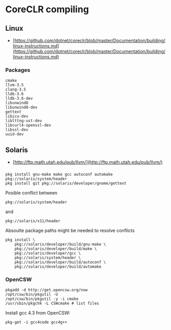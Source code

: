 # CoreCLR compiling

## Linux

*	[https://github.com/dotnet/coreclr/blob/master/Documentation/building/linux-instructions.md](https://github.com/dotnet/coreclr/blob/master/Documentation/building/linux-instructions.md)

### Packages

	cmake
	llvm-3.5
	clang-3.5
	lldb-3.6
	lldb-3.6-dev
	libunwind8
	libunwind8-dev
	gettext
	libicu-dev
	liblttng-ust-dev
	libcurl4-openssl-dev
	libssl-dev
	uuid-dev



## Solaris

*	[http://ftp.math.utah.edu/pub/llvm/](http://ftp.math.utah.edu/pub/llvm/)

### 


	pkg install gnu-make make gcc autoconf automake pkg://solaris/system/header
	pkg install git pkg://solaris/developer/gnome/gettext
	
			
Posible conflict between 

	pkg://solaris/system/header			
			
and 	
		
	pkg://solaris/x11/header			

Absoulte package paths might be needed to resolve conflicts
	
	pkg install \
		pkg://solaris/developer/build/gnu-make \
        pkg://solaris/developer/build/make \
        pkg://solaris/developer/gcc \
		pkg://solaris/system/header \
		pkg://solaris/developer/build/autoconf \
		pkg://solaris/developer/build/automake
		

### OpenCSW

	pkgadd -d http://get.opencsw.org/now
	/opt/csw/bin/pkgutil -U
	/opt/csw/bin/pkgutil -y -i cmake 
	/usr/sbin/pkgchk -L CSWcmake # list files


	
		
Install gcc 4.3 from OpenCSW:

	pkg-get -i gcc4code gcc4g++
		